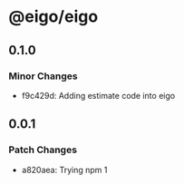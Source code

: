 # @eigo/eigo

## 0.1.0

### Minor Changes

- f9c429d: Adding estimate code into eigo

## 0.0.1

### Patch Changes

- a820aea: Trying npm 1
